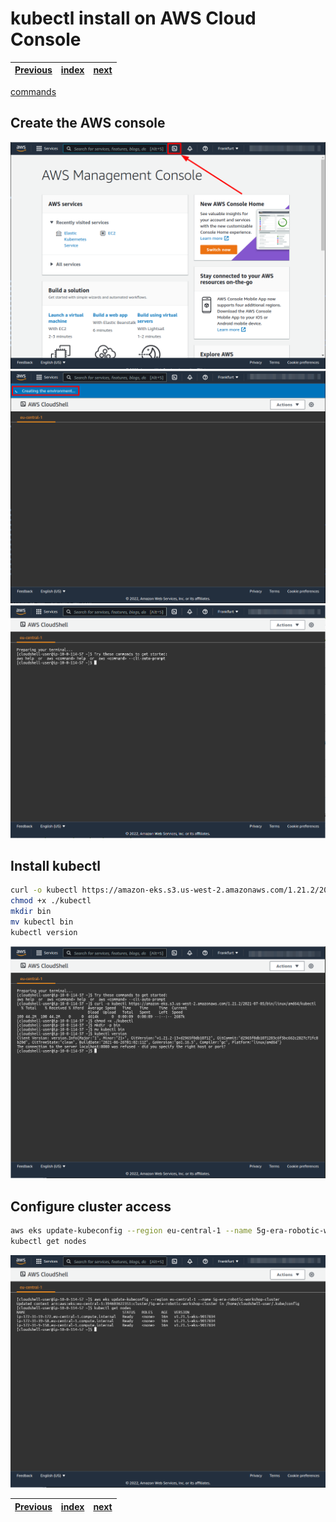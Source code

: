 # kubectl install on AWS Cloud Console
| [Previous](../03-creating-worker-nodes/README.md) | [index](../README.md) | [next](../05-metrics-server/README.md) |
| :--- | :--: | ---: |

[commands](04-kubectl-cmd.txt)

## Create the AWS console 

<img src="04-kubectl-00.png"/>
<img src="04-kubectl-01.png"/>
<img src="04-kubectl-02.png"/>

## Install kubectl

```bash
curl -o kubectl https://amazon-eks.s3.us-west-2.amazonaws.com/1.21.2/2021-07-05/bin/linux/amd64/kubectl
chmod +x ./kubectl
mkdir bin
mv kubectl bin
kubectl version
```

<img src="04-kubectl-03.png"/>

## Configure cluster access
```bash
aws eks update-kubeconfig --region eu-central-1 --name 5g-era-robotic-workshop-cluster
kubectl get nodes
```
<img src="04-kubectl-04.png"/>

| [Previous](../03-creating-worker-nodes/README.md) | [index](../README.md) | [next](../05-metrics-server/README.md) |
| :--- | :--: | ---: |
